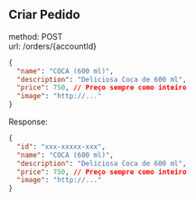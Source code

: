 ## Criar Pedido
method: POST
\
url: /orders/{accountId}

```json
{
  "name": "COCA (600 ml)",
  "description": "Deliciosa Coca de 600 ml",
  "price": 750, // Preço sempre como inteiro
  "image": "http://..."
}
```
Response:
```json
{
  "id": "xxx-xxxxx-xxx",
  "name": "COCA (600 ml)",
  "description": "Deliciosa Coca de 600 ml",
  "price": 750, // Preço sempre como inteiro
  "image": "http://..."
}
```
